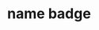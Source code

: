 ---
layout: symbols
title: name badge
emoji: name_badge
permalink: 📛.html
image: assets/img/3moji/name_badge.png
---